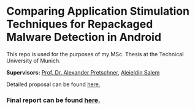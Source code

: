 # Comparing Application Stimulation Techniques for Repackaged Malware Detection in Android

This repo is used for the purposes of my MSc. Thesis at the Technical University of Munich.

**Supervisors:** [Prof. Dr. Alexander Pretschner](https://www22.in.tum.de/pretschner/), [Aleieldin Salem](https://www22.in.tum.de/salem/)

Detailed proposal can be found [here.](https://www22.in.tum.de/fileadmin/w00bwn/www/thesis_proposals/salem/Comparing_Stimulation_Techniques_for_Repackaged_Malware_Detection.pdf) 

### Final report can be found [here.](https://github.com/demirdagemir/thesis/blob/master/Comparing%20Application%20Stimulation%20Techniques%20for%20Repackaged%20Malware%20Detection%20in%20Android.pdf)


